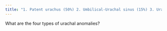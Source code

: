 ```yaml
---
title: "1. Patent urachus (50%) 2. Umbilical-Urachal sinus (15%) 3. Urachal cyst (30%) 4. Vesico-urachal diverticulum (5%)"
---
```

What are the four types of urachal anomalies?

